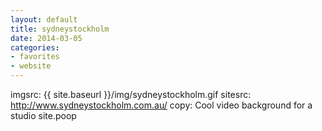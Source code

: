 ```yaml
---
layout: default
title: sydneystockholm
date: 2014-03-05
categories:
- favorites
- website
---
```


imgsrc: {{ site.baseurl }}/img/sydneystockholm.gif
sitesrc: http://www.sydneystockholm.com.au/
copy: Cool video background for a studio site.poop